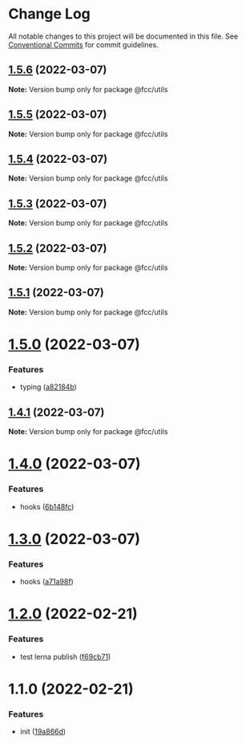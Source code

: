 # Change Log

All notable changes to this project will be documented in this file.
See [Conventional Commits](https://conventionalcommits.org) for commit guidelines.

## [1.5.6](https://github.com/cutefcc/fcc-libs/compare/@fcc/utils@1.5.5...@fcc/utils@1.5.6) (2022-03-07)

**Note:** Version bump only for package @fcc/utils





## [1.5.5](https://github.com/cutefcc/fcc-libs/compare/@fcc/utils@1.5.4...@fcc/utils@1.5.5) (2022-03-07)

**Note:** Version bump only for package @fcc/utils





## [1.5.4](https://github.com/cutefcc/fcc-libs/compare/@fcc/utils@1.5.3...@fcc/utils@1.5.4) (2022-03-07)

**Note:** Version bump only for package @fcc/utils





## [1.5.3](https://github.com/cutefcc/fcc-libs/compare/@fcc/utils@1.5.2...@fcc/utils@1.5.3) (2022-03-07)

**Note:** Version bump only for package @fcc/utils





## [1.5.2](https://github.com/cutefcc/fcc-libs/compare/@fcc/utils@1.5.1...@fcc/utils@1.5.2) (2022-03-07)

**Note:** Version bump only for package @fcc/utils





## [1.5.1](https://github.com/cutefcc/fcc-libs/compare/@fcc/utils@1.5.0...@fcc/utils@1.5.1) (2022-03-07)

**Note:** Version bump only for package @fcc/utils





# [1.5.0](https://github.com/cutefcc/fcc-libs/compare/@fcc/utils@1.4.1...@fcc/utils@1.5.0) (2022-03-07)


### Features

* typing ([a82184b](https://github.com/cutefcc/fcc-libs/commit/a82184b2ecf6f0104e72dc415154c9975af078a5))





## [1.4.1](https://github.com/cutefcc/fcc-libs/compare/@fcc/utils@1.4.0...@fcc/utils@1.4.1) (2022-03-07)

**Note:** Version bump only for package @fcc/utils





# [1.4.0](https://github.com/cutefcc/fcc-libs/compare/@fcc/utils@1.3.0...@fcc/utils@1.4.0) (2022-03-07)


### Features

* hooks ([6b148fc](https://github.com/cutefcc/fcc-libs/commit/6b148fc4a20dd0c193cf964320bbd3126d2bc8f4))





# [1.3.0](https://github.com/cutefcc/fcc-libs/compare/@fcc/utils@1.2.0...@fcc/utils@1.3.0) (2022-03-07)


### Features

* hooks ([a71a98f](https://github.com/cutefcc/fcc-libs/commit/a71a98fc81d22e8c6c4423c74954cde9bf72f857))





# [1.2.0](https://github.com/cutefcc/fcc-libs/compare/@fcc/utils@1.1.0...@fcc/utils@1.2.0) (2022-02-21)


### Features

* test lerna publish ([f69cb71](https://github.com/cutefcc/fcc-libs/commit/f69cb71ef3b76f7fe91ceab659b45bd21f7b9baa))





# 1.1.0 (2022-02-21)


### Features

* init ([19a866d](https://github.com/cutefcc/fcc-libs/commit/19a866dae8bd19b7362754f464d9687e46078be0))

